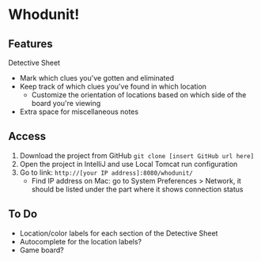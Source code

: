 # Whodunit!

## Features
Detective Sheet
- Mark which clues you've gotten and eliminated
- Keep track of which clues you've found in which location
    - Customize the orientation of locations based on which side of the board you're viewing
- Extra space for miscellaneous notes

## Access
1. Download the project from GitHub
   ```git clone [insert GitHub url here]```
2. Open the project in IntelliJ and use Local Tomcat run configuration
3. Go to link: ```http://[your IP address]:8080/whodunit/```
    - Find IP address on Mac: go to System Preferences > Network, it should be listed under the part where it shows connection status
    
## To Do
- Location/color labels for each section of the Detective Sheet
- Autocomplete for the location labels?
- Game board?